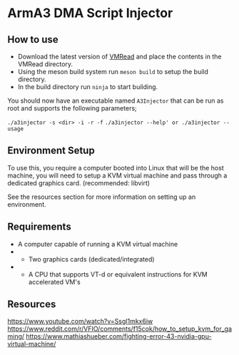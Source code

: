 # ArmA3 DMA Script Injector

## How to use
- Download the latest version of [VMRead](https://github.com/Heep042/vmread) and place the contents in the VMRead directory.
- Using the meson build system run `meson build` to setup the build directory.
- In the build directory run `ninja` to start building.

You should now have an executable named `A3Injector` that can be run as root and supports the following parameters;

`./a3injector -s <dir> -i -r -f`
`./a3injector --help' or ./a3injector --usage`


## Environment Setup
To use this, you require a computer booted into Linux that will be the host machine, you will need to setup a KVM virtual machine and pass through a dedicated graphics card. (recommended: libvirt)

See the resources section for more information on setting up an environment.

## Requirements
- A computer capable of running a KVM virtual machine
- - Two graphics cards (dedicated/integrated)
- - A CPU that supports VT-d or equivalent instructions for KVM accelerated VM's

## Resources
https://www.youtube.com/watch?v=SsgI1mkx6iw
https://www.reddit.com/r/VFIO/comments/f15cok/how_to_setup_kvm_for_gaming/
https://www.mathiashueber.com/fighting-error-43-nvidia-gpu-virtual-machine/